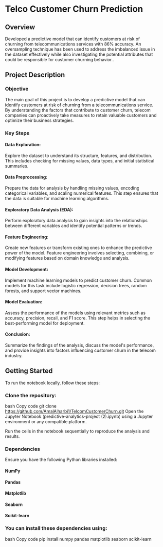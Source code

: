 # Telco Customer Churn Prediction
## Overview
Developed a predictive model that can identify customers at risk of churning from telecommunications services with 86% accuracy. An oversampling technique has been used to address the imbalanced issue in the dataset effectively while also investigating the potential attributes that could be responsible for customer churning behavior..

## Project Description
### Objective
The main goal of this project is to develop a predictive model that can identify customers at risk of churning from a telecommunications service. By understanding the factors that contribute to customer churn, telecom companies can proactively take measures to retain valuable customers and optimize their business strategies.

### Key Steps
#### Data Exploration:
Explore the dataset to understand its structure, features, and distribution. This includes checking for missing values, data types, and initial statistical summaries.

#### Data Preprocessing:
Prepare the data for analysis by handling missing values, encoding categorical variables, and scaling numerical features. This step ensures that the data is suitable for machine learning algorithms.

#### Exploratory Data Analysis (EDA): 
Perform exploratory data analysis to gain insights into the relationships between different variables and identify potential patterns or trends.

#### Feature Engineering:
Create new features or transform existing ones to enhance the predictive power of the model. Feature engineering involves selecting, combining, or modifying features based on domain knowledge and analysis.

#### Model Development:
Implement machine learning models to predict customer churn. Common models for this task include logistic regression, decision trees, random forests, and support vector machines.

#### Model Evaluation:
Assess the performance of the models using relevant metrics such as accuracy, precision, recall, and F1 score. This step helps in selecting the best-performing model for deployment.

#### Conclusion:
Summarize the findings of the analysis, discuss the model's performance, and provide insights into factors influencing customer churn in the telecom industry.

## Getting Started
To run the notebook locally, follow these steps:

### Clone the repository:

bash
Copy code
git clone https://github.com/AmalAlharbi1/TelcomCustomerChurn.git
Open the Jupyter Notebook (predictive-analytics-project (2).ipynb) using a Jupyter environment or any compatible platform.

Run the cells in the notebook sequentially to reproduce the analysis and results.

### Dependencies
Ensure you have the following Python libraries installed:

#### NumPy
#### Pandas
#### Matplotlib
#### Seaborn
#### Scikit-learn
### You can install these dependencies using:

bash
Copy code
pip install numpy pandas matplotlib seaborn scikit-learn

